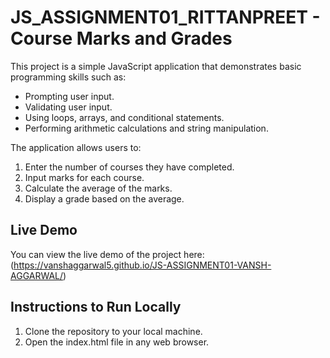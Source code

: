# JS_ASSIGNMENT01_RITTANPREET - Course Marks and Grades

This project is a simple JavaScript application that demonstrates basic programming skills such as:
- Prompting user input.
- Validating user input.
- Using loops, arrays, and conditional statements.
- Performing arithmetic calculations and string manipulation.

The application allows users to:
1. Enter the number of courses they have completed.
2. Input marks for each course.
3. Calculate the average of the marks.
4. Display a grade based on the average.

## Live Demo

You can view the live demo of the project here: (https://vanshaggarwal5.github.io/JS-ASSIGNMENT01-VANSH-AGGARWAL/)

## Instructions to Run Locally
1. Clone the repository to your local machine.
2. Open the index.html file in any web browser.
